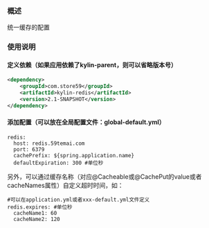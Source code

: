 ### 概述
统一缓存的配置

### 使用说明
#### 定义依赖（如果应用依赖了kylin-parent，则可以省略版本号）
```xml
<dependency>
    <groupId>com.store59</groupId>
    <artifactId>kylin-redis</artifactId>
    <version>2.1-SNAPSHOT</version>
</dependency>
```

#### 添加配置（可以放在全局配置文件：global-default.yml）
```
redis:
  host: redis.59temai.com
  port: 6379
  cachePrefix: ${spring.application.name}
  defaultExpiration: 300 #单位秒
```
另外，可以通过缓存名称（对应@Cacheable或@CachePut的value或者cacheNames属性）自定义超时时间，如：
```
#可以在application.yml或者xxx-default.yml文件定义
redis.expires: #单位秒
  cacheName1: 60
  cacheName2: 120
```